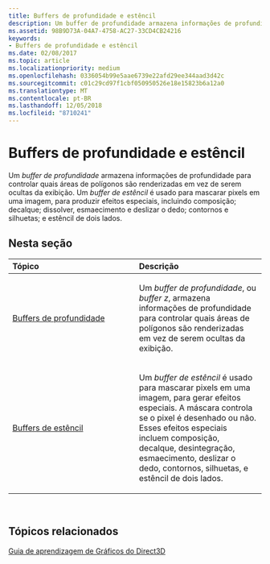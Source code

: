 ```yaml
---
title: Buffers de profundidade e estêncil
description: Um buffer de profundidade armazena informações de profundidade para controlar quais áreas de polígonos são renderizadas em vez de serem ocultas da exibição.
ms.assetid: 98B9D73A-04A7-4758-AC27-33CD4CB24216
keywords:
- Buffers de profundidade e estêncil
ms.date: 02/08/2017
ms.topic: article
ms.localizationpriority: medium
ms.openlocfilehash: 0336054b99e5aae6739e22afd29ee344aad3d42c
ms.sourcegitcommit: c01c29cd97f1cbf050950526e18e15823b6a12a0
ms.translationtype: MT
ms.contentlocale: pt-BR
ms.lasthandoff: 12/05/2018
ms.locfileid: "8710241"
---
```

# <a name="depth-and-stencil-buffers"></a>Buffers de profundidade e estêncil


Um *buffer de profundidade* armazena informações de profundidade para controlar quais áreas de polígonos são renderizadas em vez de serem ocultas da exibição. Um *buffer de estêncil* é usado para mascarar pixels em uma imagem, para produzir efeitos especiais, incluindo composição; decalque; dissolver, esmaecimento e deslizar o dedo; contornos e silhuetas; e estêncil de dois lados.

## <a name="span-idin-this-sectionspanin-this-section"></a><span id="in-this-section"></span>Nesta seção


<table>
<colgroup>
<col width="50%" />
<col width="50%" />
</colgroup>
<thead>
<tr class="header">
<th align="left">Tópico</th>
<th align="left">Descrição</th>
</tr>
</thead>
<tbody>
<tr class="odd">
<td align="left"><p><a href="depth-buffers.md">Buffers de profundidade</a></p></td>
<td align="left"><p>Um <em>buffer de profundidade</em>, ou <em>buffer z</em>, armazena informações de profundidade para controlar quais áreas de polígonos são renderizadas em vez de serem ocultas da exibição.</p></td>
</tr>
<tr class="even">
<td align="left"><p><a href="stencil-buffers.md">Buffers de estêncil</a></p></td>
<td align="left"><p>Um <em>buffer de estêncil</em> é usado para mascarar pixels em uma imagem, para gerar efeitos especiais. A máscara controla se o pixel é desenhado ou não. Esses efeitos especiais incluem composição, decalque, desintegração, esmaecimento, deslizar o dedo, contornos, silhuetas, e estêncil de dois lados.</p></td>
</tr>
</tbody>
</table>

 

## <a name="span-idrelated-topicsspanrelated-topics"></a><span id="related-topics"></span>Tópicos relacionados


[Guia de aprendizagem de Gráficos do Direct3D](index.md)

 

 




